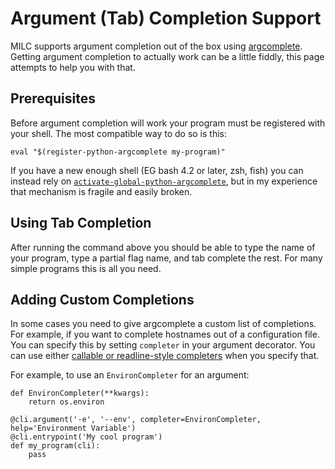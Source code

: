# Argument (Tab) Completion Support

MILC supports argument completion out of the box using [argcomplete](). Getting argument completion to actually work can be a little fiddly, this page attempts to help you with that.

## Prerequisites

Before argument completion will work your program must be registered with your shell. The most compatible way to do so is this:

    eval "$(register-python-argcomplete my-program)"

If you have a new enough shell (EG bash 4.2 or later, zsh, fish) you can instead rely on [`activate-global-python-argcomplete`](https://github.com/kislyuk/argcomplete#activating-global-completion), but in my experience that mechanism is fragile and easily broken.

## Using Tab Completion

After running the command above you should be able to type the name of your program, type a partial flag name, and tab complete the rest. For many simple programs this is all you need.

## Adding Custom Completions

In some cases you need to give argcomplete a custom list of completions. For example, if you want to complete hostnames out of a configuration file. You can specify this by setting `completer` in your argument decorator. You can use either [callable or readline-style completers](https://kislyuk.github.io/argcomplete/#specifying-completers) when you specify that.

For example, to use an `EnvironCompleter` for an argument:

    def EnvironCompleter(**kwargs):
        return os.environ

    @cli.argument('-e', '--env', completer=EnvironCompleter, help='Environment Variable')
    @cli.entrypoint('My cool program')
    def my_program(cli):
        pass
